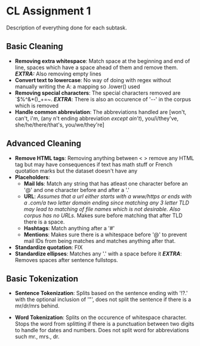 # CL Assignment 1
Description of everything done for each subtask.

## Basic Cleaning
- **Removing extra whitespace**: Match space at the beginning and end of line, spaces which have a space ahead of them and remove them. ***EXTRA:*** Also removing empty lines  
- **Convert text to lowercase**: No way of doing with regex without manually writing the A: a mapping so .lower() used  
- **Removing special characters**: The special characters removed are `$%^&\*()_+=~. ***EXTRA***: There is also an occurence of '--' in the corpus which is removed
- **Handle common abbreviation**: The abbreviations handled are [won't, can't, i'm, (any n't ending abbreviation *except ain't*), you/i/they've, she/he/there/that's, you/we/they're]

## Advanced Cleaning
- **Remove HTML tags**: Removing anything between < > remove any HTML tag but may have consequences if text has math stuff or French quotation marks but the dataset doesn't have any
- **Placeholders**:  
    - **Mail Ids**: Match any string that has atleast one character before an '@' and one character before and after a '.'
    - **URL**: *Assumes that a url either starts with a www/https or ends with a .com/a two letter domain ending since matching any 3 letter TLD may lead to matching of file names which is not desirable. Also corpus has no URLs.* Makes sure before matching that after TLD there is a space.
    - **Hashtags**: Match anything after a '#'
    - **Mentions**: Makes sure there is a whitespace before '@' to prevent mail IDs from being matches and matches anything after that.
- **Standardize quotation**: FIX
- **Standardize ellipses**: Matches any '.' with a space before it ***EXTRA***: Removes spaces after sentence fullstops.

## Basic Tokenization

- **Sentence Tokenization**: Splits based on the sentence ending with '!?.' with the optional inclusion of '"', does not split the sentence if there is a mr/dr/mrs behind.

- **Word Tokenization**: Splits on the occurence of whitespace character. Stops the word from splitting if there is a punctuation between two digits to handle for dates and numbers. Does not split word for abbreviations such mr., mrs., dr.